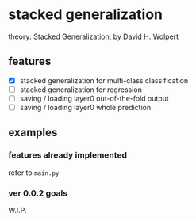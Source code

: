 # stacked generalization

theory: [Stacked Generalization, by David H. Wolpert](http://www.cs.utsa.edu/~bylander/cs6243/wolpert92stacked.pdf)

## features

- [X] stacked generalization for multi-class classification
- [ ] stacked generalization for regression
- [ ] saving / loading layer0 out-of-the-fold output
- [ ] saving / loading layer0 whole prediction

## examples

### features already implemented
refer to `main.py`

### ver 0.0.2 goals
W.I.P.
